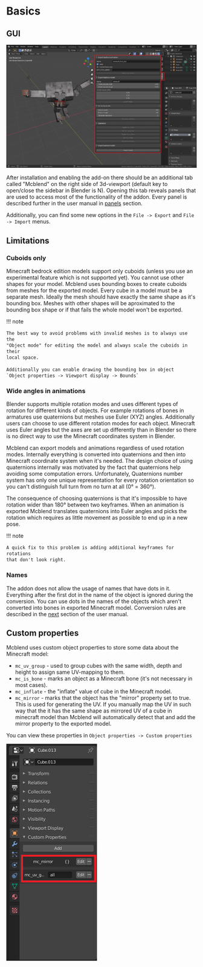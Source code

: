 # Basics
## GUI

![](../../img/mcblend_gui_image.png)

After installation and enabling the add-on there should be an additional tab
called "Mcblend" on the right side of 3d-viewport (default key to open/close
the sidebar in Blender is N). Opening this tab reveals panels that are used
to access most of the functionality of the addon. Every panel is described
further in the user manual in [panels](../panels/) section.

Additionally, you can find some new options in the `File -> Export` and
`File -> Import` menus.

## Limitations

### Cuboids only
Minecraft bedrock edition models support only cuboids (unless you use an
experimental feature which is not supported yet). You cannot use other
shapes for your model. Mcblend uses bounding boxes to create cuboids from
meshes for the exported model. Every cube in a model must be a separate
mesh. Ideally the mesh should have exactly the same shape as it's bounding box.
Meshes with other shapes will be aproximated to the bounding box shape or if
that fails the whole model won't be exported.

!!! note

    The best way to avoid problems with invalid meshes is to always use the
    "Object mode" for editing the model and always scale the cuboids in their
    local space.

    Additionally you can enable drawing the bounding box in object
    `Object properties -> Viewport display -> Bounds`

### Wide angles in animations
Blender supports multiple rotation modes and uses different types of rotation
for different kinds of objects. For example rotations of bones in armatures
use quaternions but meshes use Euler (XYZ) angles. Additionally users can
choose to use different rotation modes for each object. Minecraft uses Euler
angles but the axes are set up differently than in Blender so there is no
direct way to use the Minecraft coordinates system in Blender.

Mcblend can export models and animations regardless of used rotation modes.
Internally everything is converted into quaternions and then into Minecraft
coordinate system when it's needed. The design choice of using quaternions
internally was motivated by the fact that quaternions help avoiding some
computation errors. Unfortunately, Quaternions number system has only one
unique representation for every rotation orientation so you can't distinguish
full turn from no turn at all (0° = 360°).

The consequence of choosing quaternions is that it's impossible to have
rotation wider than 180° between two keyframes. When an animation is
exported Mcblend translates quaternions into Euler angles and picks the
rotation which requires as little movement as possible to end up in a new pose.

!!! note

    A quick fix to this problem is adding additional keyframes for rotations
    that don't look right.


### Names
The addon does not allow the usage of names that have dots in it. Everything
after the first dot in the name of the object is ignored during the conversion.
You can use dots in the names of the objects which aren't converted into bones
in exported Minecraft model. Conversion rules are described in the
[next](../conversion_rules/) section of the user manual.

## Custom properties
Mcblend uses custom object properties to store some data about the Minecraft
model:

- `mc_uv_group` - used to group cubes with the same width, depth and height to
  assign same UV-mapping to them.
- `mc_is_bone` - marks an object as a Minecraft bone (it's not necessary in
  most cases).
- `mc_inflate` - the "inflate" value of cube in the Minecraft model.
- `mc_mirror` - marks that the object has the "mirror" property set to true.
  This is used for generating the UV. If you manually map the UV in such way
  that the it has the same shape as mirrored UV of a cube in minecraft model
  than Mcblend will automatically detect that and add the mirror property to
  the exported model.

You can view these properties in `Object properties -> Custom properties`

![](../../img/custom_properties.png)
